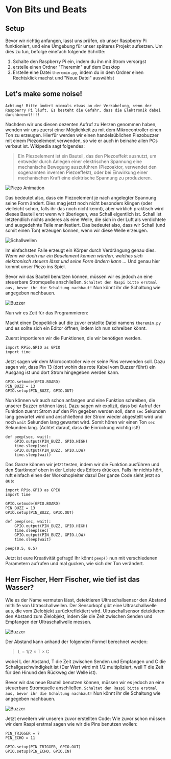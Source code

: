 # Von Bits und Beats

## Setup
Bevor wir richtig anfangen, lasst uns prüfen, ob unser Raspberry Pi funktioniert, und eine Umgebung für unser späteres Projekt aufsetzen. Um dies zu tun, befolge einefach folgende Schritte:
  1. Schalte den Raspberry Pi ein, indem du ihn mit Strom versorgst
  2. erstelle einen Ordner "Theremin" auf dem Desktop
  3. Erstelle eine Datei `theremin.py`, indem du in dem Ordner einen Rechtsklick machst und "Neue Datei" auswählst

## Let's make some noise!
`Achtung! Bitte ändert niemals etwas an der Verkabelung, wenn der Raspberry Pi läuft. Es besteht die Gefahr, dass die Elektronik dabei durchbrennt!!!!`

Nachdem wir uns diesen dezenten Aufruf zu Herzen genommen haben, wenden wir uns zuerst einer Möglichkeit zu mit dem Mikrocontroller einen Ton zu erzeugen. Hierfür werden wir einen handelsüblichen Piezobuzzer mit einem Piezoelement verwenden, so wie er auch in beinahe allen PCs verbaut ist.
Wikipedia sagt folgendes:
> Ein Piezoelement ist ein Bauteil, das den Piezoeffekt ausnutzt, um entweder durch Anlegen einer elektrischen Spannung eine mechanische Bewegung auszuführen (Piezoaktor, verwendet den sogenannten inversen Piezoeffekt), oder bei Einwirkung einer mechanischen Kraft eine elektrische Spannung zu produzieren. 

![Piezo Animation](https://upload.wikimedia.org/wikipedia/commons/c/c4/SchemaPiezo.gif)

Das bedeutet also, dass ein Piezoelement je nach angelegter Spannung seine Form ändert. Dies mag jetzt noch nicht besonders klingen (oder vielleicht schon, falls ihr das noch nicht kennt), aber wirklich praktisch wird dieses Bauteil erst wenn wir überlegen, was Schall eigentlich ist.
Schall ist letztendlich nichts anderes als eine Welle, die sich in der Luft als verdichtete und ausgedehnte Teile manifestiert. Das bedeutet also, dass wir Schall (und somit einen Ton) erzeugen können, wenn wir diese Welle erzeugen.

![Schallwellen](https://upload.wikimedia.org/wikipedia/commons/8/82/Spherical_pressure_waves.gif)

Im einfachsten Falle erzeugt ein Körper durch Verdrängung genau dies. _Wenn wir doch nur ein Bauelement kennen würden, welches sich elektronisch steuern lässt und seine Form ändern kann ..._ Und genau hier kommt unser Piezo ins Spiel.

Bevor wir das Bauteil benutzen können, müssen wir es jedoch an eine steuerbare Stromquelle anschließen.
`Schaltet den Raspi bitte erstmal aus, bevor ihr die Schaltung nachbaut!`
Nun könnt ihr die Schaltung wie angegeben nachbauen.

![Buzzer](https://raw.githubusercontent.com/wittenator/girlsday19/master/pics/buzzer.png)

Nun wir es Zeit für das Programmieren:

Macht einen Doppelklick auf die zuvor erstellte Datei namens `theremin.py` und es sollte sich ein Editor öffnen, indem ich nun schreiben könnt.

Zuerst importieren wir die Funktionen, die wir benötigen werden.
```
import RPio.GPIO as GPIO
import time
```
Jetzt sagen wir dem Microcontroller wie er seine Pins verwenden soll. Dazu sagen wir, dass Pin 13 (dort wohin das rote Kabel vom Buzzer führt) ein Ausgang ist und dort Strom hingegeben werden kann.
```
GPIO.setmode(GPIO.BOARD)
PIN_BUZZ = 13
GPIO.setup(PIN_BUZZ, GPIO.OUT)
```

Nun können wir auch schon anfangen und eine Funktion schreiben, die unserer Buzzer ertönen lässt. Dazu sagen wir explizit, dass bei Aufruf der Funktion zuerst Strom auf den Pin gegeben werden soll, dann `sec` Sekunden lang gewartet wird und anschließend der Strom wieder abgestellt wird und noch `wait` Sekunden lang gewartet wird. Somit hören wir einen Ton `sec` Sekunden lang. (Achtet darauf, dass die Einrückung wichtig ist!)
```
def peep(sec, wait):
    GPIO.output(PIN_BUZZ, GPIO.HIGH)
    time.sleep(sec)
    GPIO.output(PIN_BUZZ, GPIO.LOW)
    time.sleep(wait)
```

Das Ganze können wir jetzt testen, indem wir die Funktion ausführen und den Startknopf oben in der Leiste des Editors drücken. Falls ihr nichts hört, ruft einfach einen der Workshopleiter dazu!
Der ganze Code sieht jetzt so aus:
```
import RPio.GPIO as GPIO
import time

GPIO.setmode(GPIO.BOARD)
PIN_BUZZ = 13
GPIO.setup(PIN_BUZZ, GPIO.OUT)

def peep(sec, wait):
    GPIO.output(PIN_BUZZ, GPIO.HIGH)
    time.sleep(sec)
    GPIO.output(PIN_BUZZ, GPIO.LOW)
    time.sleep(wait)

peep(0.5, 0.5)
```

Jetzt ist eure Kreativität gefragt! Ihr könnt `peep()` nun mit verschiedenen Parametern aufrufen und mal gucken, wie sich der Ton verändert.



## Herr Fischer, Herr Fischer, wie tief ist das Wasser?

Wie es der Name vermuten lässt, detektieren Ultraschallsensor den Abstand mithilfe von Ultraschallwellen. Der Sensorkopf gibt eine Ultraschallwelle aus, die vom Zielobjekt zurückreflektiert wird. Ultraschallsensor detektieren den Abstand zum Zielobjekt, indem Sie die Zeit zwischen Senden und Empfangen der Ultraschallwelle messen.

![Buzzer](https://www.keyence.de/Images/sensorbasics_ultrasonic_info_img_01_1547954.jpg)

Der Abstand kann anhand der folgenden Formel berechnet werden:

> L = 1/2 × T × C

wobei L der Abstand, T die Zeit zwischen Senden und Empfangen und C die Schallgeschwindigkeit ist (Der Wert wird mit 1/2 multipliziert, weil T die Zeit für den Hinund den Rückweg der Welle ist).

Bevor wir das neue Bauteil benutzen können, müssen wir es jedoch an eine steuerbare Stromquelle anschließen.
`Schaltet den Raspi bitte erstmal aus, bevor ihr die Schaltung nachbaut!`
Nun könnt ihr die Schaltung wie angegeben nachbauen.

![Buzzer](https://raw.githubusercontent.com/wittenator/girlsday19/master/pics/theremin.png)

Jetzt erweitern wir unseren zuvor erstellten Code:
Wie zuvor schon müssen wir dem Raspi erstmal sagen wie wir die Pins benutzen wollen:
```
PIN_TRIGGER = 7
PIN_ECHO = 11

GPIO.setup(PIN_TRIGGER, GPIO.OUT)
GPIO.setup(PIN_ECHO, GPIO.IN)
```




